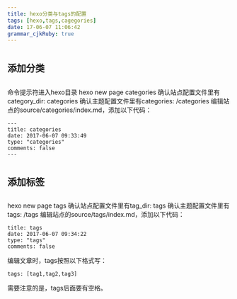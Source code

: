 ```yaml
---
title: hexo分类与tags的配置
tags: [hexo,tags,cagegories]
date: 17-06-07 11:06:42
grammar_cjkRuby: true
---
```

# <h2>添加分类<h2>
命令提示符进入hexo目录
hexo new page categories
确认站点配置文件里有category_dir: categories
确认主题配置文件里有categories: /categories
编辑站点的source/categories/index.md，添加以下代码：

``` stylus
---
title: categories
date: 2017-06-07 09:33:49
type: "categories"
comments: false
---
```
<!--more-->
# <h2>添加标签<h2>
hexo new page tags
确认站点配置文件里有tag_dir: tags
确认主题配置文件里有tags: /tags
编辑站点的source/tags/index.md，添加以下代码：

``` stylus
title: tags
date: 2017-06-07 09:34:22
type: "tags"
comments: false
```
编辑文章时，tags按照以下格式写：

``` stylus
tags: [tag1,tag2,tag3]
```
需要注意的是，tags后面要有空格。




